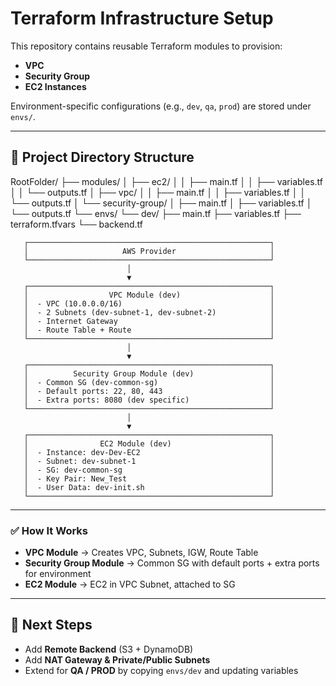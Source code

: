 # Terraform Infrastructure Setup

This repository contains reusable Terraform modules to provision:
- **VPC**
- **Security Group**
- **EC2 Instances**
  
Environment-specific configurations (e.g., `dev`, `qa`, `prod`) are stored under `envs/`.

---

## 📂 Project Directory Structure
RootFolder/
├── modules/
│   ├── ec2/
│   │   ├── main.tf
│   │   ├── variables.tf
│   │   └── outputs.tf
│   ├── vpc/
│   │   ├── main.tf
│   │   ├── variables.tf
│   │   └── outputs.tf
│   └── security-group/
│       ├── main.tf
│       ├── variables.tf
│       └── outputs.tf
└── envs/
    └── dev/
        ├── main.tf
        ├── variables.tf
        ├── terraform.tfvars
        └── backend.tf


       ┌──────────────────────────────────────────────────────┐
       │                     AWS Provider                     │
       └──────────────────────────────────────────────────────┘
                              │
                              ▼
       ┌──────────────────────────────────────────────────────┐
       │                  VPC Module (dev)                    │
       │  - VPC (10.0.0.0/16)                                 │
       │  - 2 Subnets (dev-subnet-1, dev-subnet-2)            │
       │  - Internet Gateway                                  │
       │  - Route Table + Route                               │
       └──────────────────────────────────────────────────────┘
                              │
                              ▼
       ┌──────────────────────────────────────────────────────┐
       │          Security Group Module (dev)                 │
       │  - Common SG (dev-common-sg)                         │
       │  - Default ports: 22, 80, 443                        │
       │  - Extra ports: 8080 (dev specific)                  │
       └──────────────────────────────────────────────────────┘
                              │
                              ▼
       ┌──────────────────────────────────────────────────────┐
       │                EC2 Module (dev)                      │
       │  - Instance: dev-Dev-EC2                             │
       │  - Subnet: dev-subnet-1                              │
       │  - SG: dev-common-sg                                 │
       │  - Key Pair: New_Test                                │
       │  - User Data: dev-init.sh                            │
       └──────────────────────────────────────────────────────┘


---

### ✅ How It Works
- **VPC Module** → Creates VPC, Subnets, IGW, Route Table
- **Security Group Module** → Common SG with default ports + extra ports for environment
- **EC2 Module** → EC2 in VPC Subnet, attached to SG

---

## 🚀 Next Steps
- Add **Remote Backend** (S3 + DynamoDB)
- Add **NAT Gateway & Private/Public Subnets**
- Extend for **QA / PROD** by copying `envs/dev` and updating variables
